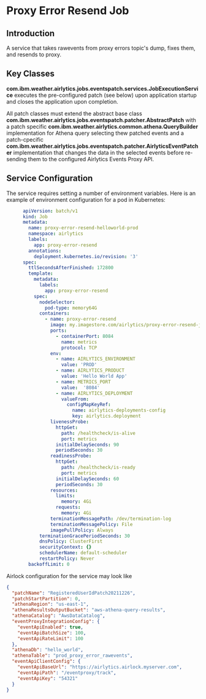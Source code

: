 # Proxy Error Resend Job

## Introduction

A service that takes rawevents from proxy errors topic's dump, fixes them, and resends to proxy.

## Key Classes

**com.ibm.weather.airlytics.jobs.eventspatch.services.JobExecutionService** executes the pre-configured patch (see below) 
upon application startup and closes the application upon completion.

All patch classes must extend the abstract base class **com.ibm.weather.airlytics.jobs.eventspatch.patcher.AbstractPatch** with 
a patch specific **com.ibm.weather.airlytics.common.athena.QueryBuilder** implementation for Athena query selecting thew patched events
and a patch-cpecific **com.ibm.weather.airlytics.jobs.eventspatch.patcher.AirlyticsEventPatcher** implementation that changes 
the data in the selected events before re-sending them to the configured Airlytics Events Proxy API. 

## Service Configuration

The service requires setting a number of environment variables. Here is an example of environment configuration for a pod in Kubernetes:
```yaml
      apiVersion: batch/v1
      kind: Job
      metadata:
        name: proxy-error-resend-helloworld-prod
        namespace: airlytics
        labels:
          app: proxy-error-resend
        annotations:
          deployment.kubernetes.io/revision: '3'
      spec:
        ttlSecondsAfterFinished: 172800
        template:
          metadata:
            labels:
              app: proxy-error-resend
          spec:
            nodeSelector:
              pod-type: memory64G
            containers:
              - name: proxy-error-resend
                image: my.imagestore.com/airlytics/proxy-error-resend-job:latest
                ports:
                  - containerPort: 8084
                    name: metrics
                    protocol: TCP
                env:
                  - name: AIRLYTICS_ENVIRONMENT
                    value: 'PROD'
                  - name: AIRLYTICS_PRODUCT
                    value: 'Hello World App'
                  - name: METRICS_PORT
                    value:  '8084'
                  - name: AIRLYTICS_DEPLOYMENT
                    valueFrom:
                      configMapKeyRef:
                        name: airlytics-deployments-config
                        key: airlytics.deployment
                livenessProbe:
                  httpGet:
                    path: /healthcheck/is-alive
                    port: metrics
                  initialDelaySeconds: 90
                  periodSeconds: 30
                readinessProbe:
                  httpGet:
                    path: /healthcheck/is-ready
                    port: metrics
                  initialDelaySeconds: 60
                  periodSeconds: 30
                resources:
                  limits:
                    memory: 4Gi
                  requests:
                    memory: 4Gi
                terminationMessagePath: /dev/termination-log
                terminationMessagePolicy: File
                imagePullPolicy: Always
            terminationGracePeriodSeconds: 30
            dnsPolicy: ClusterFirst
            securityContext: {}
            schedulerName: default-scheduler
            restartPolicy: Never
        backoffLimit: 0
```

Airlock configuration for the service may look like
```json
{
  "patchName": "RegisteredUserIdPatch20211226",
  "patchStartPartition": 0,
  "athenaRegion": "us-east-1",
  "athenaResultsOutputBucket": "aws-athena-query-results",
  "athenaCatalog": "AwsDataCatalog",
  "eventProxyIntegrationConfig": {
    "eventApiEnabled": true,
    "eventApiBatchSize": 100,
    "eventApiRateLimit": 100
  },
  "athenaDb": "hello_world",
  "athenaTable": "prod_proxy_error_rawevents",
  "eventApiClientConfig": {
    "eventApiBaseUrl": "https://airlytics.airlock.myserver.com",
    "eventApiPath": "/eventproxy/track",
    "eventApiKey": "54321"
  }
}
```